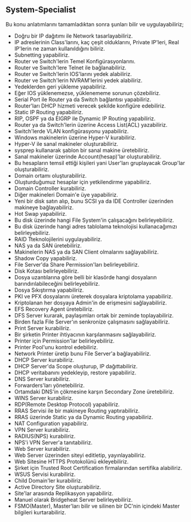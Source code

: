 ## System-Specialist

Bu konu anlatımlarını tamamladıktan sonra şunları bilir ve uygulayabiliriz;

- Doğru bir IP dağıtımı ile Network tasarlayabiliriz.
- IP adreslerinin Class'larını, kaç çeşit olduklarını, Private IP'leri, Real IP'lerin ne zaman kullanıldığını biliriz.
- Subnetting yapabiliriz.
- Router ve Switch'lerin Temel Konfigürasyonlarını.
- Router ve Switch'lere Telnet ile bağlanabiliriz.
- Router ve Switch'lerin IOS'larını yedek alabiliriz.
- Router ve Switch'lerin NVRAM'lerini yedek alabiliriz.
- Yedeklerden geri yükleme yapabiliriz.
- Eğer IOS yüklenemezse, yüklenememe sorunun çözebiliriz.
- Serial Port ile Router ya da Switch bağlantısı yapabiliriz.
- Router'ları DHCP hizmeti verecek şekilde konfigüre edebiliriz.
- Static IP Routing yapabiliriz.
- RIP, OSPF ya da EIGRP ile Dynamic IP Routing yapabiliriz.
- Router ya da Switch'lerin üzerine Access List(ACL) yazabiliriz.
- Switch'lerde VLAN konfigürasyonu yapabiliriz.
- Windows makinelerin üzerine Hyper-V kurabiliriz.
- Hyper-V ile sanal makineler oluşturabiliriz.
- sysprep kullanarak şablon bir sanal makine üretebiliriz.
- Sanal makineler üzerinde Account(hesap)'lar oluşturabiliriz.
- Bu hesapların temsil ettiği kişileri yani User'ları gruplayacak Group'lar oluşturabiliriz.
- Domain ortamı oluşturabiliriz.
- Oluşturduğumuz hesaplar için yetkilendirme yapabiliriz.
- Domain Controller kurabiliriz.
- Diğer makineleri Domain'e üye yapabiliriz.
- Yeni bir disk satın alıp, bunu SCSI ya da IDE Controller üzerinden makineye bağlayabiliriz.
- Hot Swap yapabiliriz.
- Bu disk üzerinde hangi File System'in çalışacağını belirleyebiliriz.
- Bu disk üzerinde hangi adres tablolama teknolojisi kullanacağımızı belirleyebiliriz.
- RAID Tteknolojilerini uygulayabiliriz.
- NAS ya da SAN üretebiliriz.
- Makinelerin NAS ya da SAN Client olmalarını sağlayabiliriz.
- Shadow Copy yapabiliriz.
- File Server'da Share Permission'ları belirleyebiliriz.
- Disk Kotası belirleyebiliriz.
- Dosya uzantılarına göre belli bir klasörde hangi dosyaların barındırılabileceğini belirleyebiliriz.
- Dosya Sıkıştırma yapabiliriz.
- PKI ve PFX dosyalarını üreterek dosyalara kriptolama yapabiliriz.
- Kriptolanan her dosyaya Admin'in de erişmesini sağlayabiliriz.
- EFS Recovery Agent üretebiliriz.
- DFS Server kurarak, paylaşımları ortak bir zeminde toplayabiliriz.
- Birden fazla File Server'ın senkronize çalışmasını sağlayabiliriz.
- Print Server kurabiliriz.
- Bir şirketin Printer ihtiyacının karşılanmasını sağlayabiliriz.
- Printer için Permission'lar belirleyebiliriz.
- Printer Pool'unu kontrol edebiliriz.
- Network Printer üretip bunu File Server'a bağlayabiliriz.
- DHCP Server kurabiliriz.
- DHCP Server'da Scope oluşturup, IP dağıttabiliriz.
- DHCP veritabanını yedekleyip, restore yapabiliriz.
- DNS Server kurabiliriz.
- Forwarders'ları yönetebiliriz.
- Ortamdaki DNS'in çökmesine karşın Secondary Zone üretebiliriz.
- WINS Server kurabiliriz.
- RDP(Remote Desktop Protocol) yapabiliriz.
- RRAS Servisi ile bir makineye Routing yaptırabiliriz.
- RRAS üzerinde Static ya da Dynamic Routing yapabiliriz.
- NAT Configuration yapabiliriz.
- VPN Server kurabiliriz.
- RADIUS(NPS) kurabiliriz.
- NPS'i VPN Server'a tanıtabiliriz.
- Web Server kurabiliriz.
- Web Server üzerinden siteyi editletip, yayınlayabiliriz.
- Web Sitesine HTTPS Protokolünü ekleyebiliriz.
- Şirket için Trusted Root Certification firmalarından sertifika alabiliriz.
- WSUS Servisi kurabiliriz.
- Child Domain'ler kurabiliriz.
- Active Directory Site oluşturabiliriz.
- Site'lar arasında Replikasyon yapabiliriz.
- Manuel olarak Bridgeheat Server belirleyebiliriz.
- FSMO(Master), Master'ları bilir ve silinen bir DC'nin içindeki Master bilgileri kurtarabiliriz. 